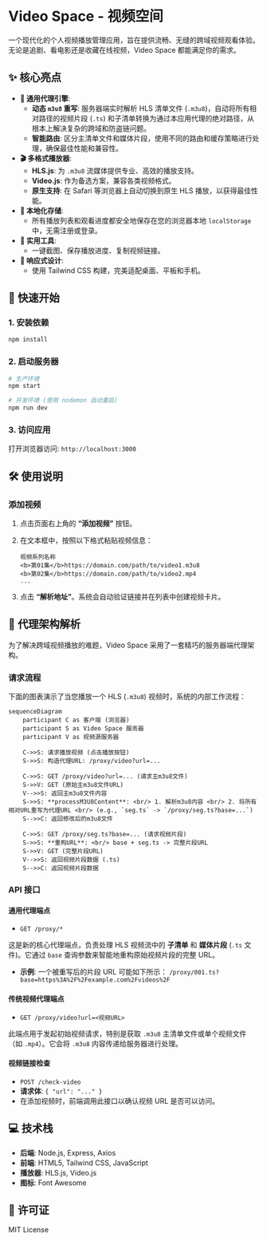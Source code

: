 # Video Space - 视频空间

一个现代化的个人视频播放管理应用，旨在提供流畅、无缝的跨域视频观看体验。无论是追剧、看电影还是收藏在线视频，Video Space 都能满足你的需求。

## ✨ 核心亮点

-   **🚀 通用代理引擎**:
    -   **动态 `m3u8` 重写**: 服务器端实时解析 HLS 清单文件 (`.m3u8`)，自动将所有相对路径的视频片段 (`.ts`) 和子清单转换为通过本应用代理的绝对路径，从根本上解决复杂的跨域和防盗链问题。
    -   **智能路由**: 区分主清单文件和媒体片段，使用不同的路由和缓存策略进行处理，确保最佳性能和兼容性。
-   **🎬 多格式播放器**:
    -   **HLS.js**: 为 `.m3u8` 流媒体提供专业、高效的播放支持。
    -   **Video.js**: 作为备选方案，兼容各类视频格式。
    -   **原生支持**: 在 Safari 等浏览器上自动切换到原生 HLS 播放，以获得最佳性能。
-   **💾 本地化存储**:
    -   所有播放列表和观看进度都安全地保存在您的浏览器本地 `localStorage` 中，无需注册或登录。
-   **📸 实用工具**:
    -   一键截图、保存播放进度、复制视频链接。
-   **📱 响应式设计**:
    -   使用 Tailwind CSS 构建，完美适配桌面、平板和手机。

## 🚀 快速开始

### 1. 安装依赖

```bash
npm install
```

### 2. 启动服务器

```bash
# 生产环境
npm start

# 开发环境 (使用 nodemon 自动重启)
npm run dev
```

### 3. 访问应用

打开浏览器访问: `http://localhost:3000`

## 🛠️ 使用说明

### 添加视频

1.  点击页面右上角的 **“添加视频”** 按钮。
2.  在文本框中，按照以下格式粘贴视频信息：

    ```
    视频系列名称
    <b>第01集</b>https://domain.com/path/to/video1.m3u8
    <b>第02集</b>https://domain.com/path/to/video2.mp4
    ...
    ```

3.  点击 **“解析地址”**。系统会自动验证链接并在列表中创建视频卡片。

## 🔧 代理架构解析

为了解决跨域视频播放的难题，Video Space 采用了一套精巧的服务器端代理架构。

### 请求流程

下面的图表演示了当您播放一个 HLS (`.m3u8`) 视频时，系统的内部工作流程：

```mermaid
sequenceDiagram
    participant C as 客户端 (浏览器)
    participant S as Video Space 服务器
    participant V as 视频源服务器

    C->>S: 请求播放视频 (点击播放按钮)
    S->>S: 构造代理URL: /proxy/video?url=...
    
    C->>S: GET /proxy/video?url=... (请求主m3u8文件)
    S->>V: GET (原始主m3u8文件URL)
    V-->>S: 返回主m3u8文件内容
    S->>S: **processM3U8Content**: <br/> 1. 解析m3u8内容 <br/> 2. 将所有相对URL重写为代理URL <br/> (e.g., `seg.ts` -> `/proxy/seg.ts?base=...`)
    S-->>C: 返回修改后的m3u8文件

    C->>S: GET /proxy/seg.ts?base=... (请求视频片段)
    S->>S: **重构URL**: <br/> base + seg.ts -> 完整片段URL
    S->>V: GET (完整片段URL)
    V-->>S: 返回视频片段数据 (.ts)
    S-->>C: 返回视频片段数据
```

### API 接口

#### 通用代理端点

-   `GET /proxy/*`

这是新的核心代理端点，负责处理 HLS 视频流中的 **子清单** 和 **媒体片段** (`.ts` 文件)。它通过 `base` 查询参数来智能地重构原始视频片段的完整 URL。

-   **示例**: 一个被重写后的片段 URL 可能如下所示：
    `/proxy/001.ts?base=https%3A%2F%2Fexample.com%2Fvideos%2F`

#### 传统视频代理端点

-   `GET /proxy/video?url=<视频URL>`

此端点用于发起初始视频请求，特别是获取 `.m3u8` 主清单文件或单个视频文件（如 `.mp4`）。它会将 `.m3u8` 内容传递给服务器进行处理。

#### 视频链接检查

-   `POST /check-video`
-   **请求体**: `{ "url": "..." }`
-   在添加视频时，前端调用此接口以确认视频 URL 是否可以访问。

## 💻 技术栈

-   **后端**: Node.js, Express, Axios
-   **前端**: HTML5, Tailwind CSS, JavaScript
-   **播放器**: HLS.js, Video.js
-   **图标**: Font Awesome

## 📄 许可证

MIT License